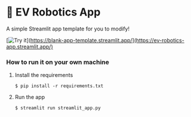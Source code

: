 # 🤖 EV Robotics App

A simple Streamlit app template for you to modify!

[![Try it](https://static.streamlit.io/badges/streamlit_badge_black_white.svg)](https://blank-app-template.streamlit.app/](https://ev-robotics-app.streamlit.app/)

### How to run it on your own machine

1. Install the requirements

   ```
   $ pip install -r requirements.txt
   ```

2. Run the app

   ```
   $ streamlit run streamlit_app.py
   ```
